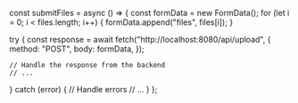const submitFiles = async () => {
  const formData = new FormData();
  for (let i = 0; i < files.length; i++) {
    formData.append("files", files[i]);
  }

  try {
    const response = await fetch("http://localhost:8080/api/upload", {
      method: "POST",
      body: formData,
    });

    // Handle the response from the backend
    // ...
  } catch (error) {
    // Handle errors
    // ...
  }
};
